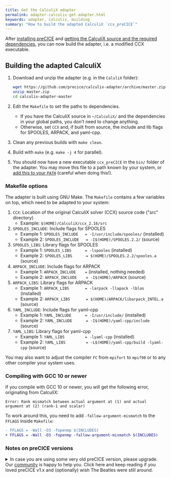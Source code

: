 ```yaml
---
title: Get the CalculiX adapter
permalink: adapter-calculix-get-adapter.html
keywords: adapter, calculix, building
summary: "How to build the adapted CalculiX `ccx_preCICE`"
---
```


After [installing preCICE](installation-overview.html) and [getting the CalculiX source and the required dependencies](adapter-calculix-get-calculix.html), you can now build the adapter, i.e. a modified CCX executable.

## Building the adapted CalculiX

1. Download and unzip the adapter (e.g. in the `CaluliX` folder):

    ```bash
    wget https://github.com/precice/calculix-adapter/archive/master.zip 
    unzip master.zip 
    cd calculix-adapter-master
    ```

2. Edit the `Makefile` to set the paths to dependencies.
   - If you have the CalculiX source in `~/CalculiX/` and the dependencies in your global paths, you don't need to change anything.
   - Otherwise, set `CCX` and, if built from source, the include and lib flags for SPOOLES, ARPACK, and yaml-cpp.
3. Clean any previous builds with `make clean`.
4. Build with `make` (e.g. `make -j 4` for parallel).
5. You should now have a new executable `ccx_preCICE` in the `bin/` folder of the adapter. You may move this file to a path known by your system, or [add this to your `PATH`](https://unix.stackexchange.com/a/26059/36693) (careful when doing this!).

### Makefile options

The adapter is built using GNU Make. The `Makefile` contains a few variables on top, which need to be adapted to your system:

 1. `CCX`: Location of the original CalculiX solver (CCX) source code ("src" directory)
    - Example: `$(HOME)/CalculiX/ccx_2.16/src`
 2. `SPOOLES_INCLUDE`: Include flags for SPOOLES
    - Example 1: `SPOOLES_INCLUDE   = -I/usr/include/spooles/` (installed)
    - Example 2: `SPOOLES_INCLUDE   = -I$(HOME)/SPOOLES.2.2/` (source)
 3. `SPOOLES_LIBS`: Library flags for SPOOLES
    - Example 1: `SPOOLES_LIBS      = -lspooles` (installed)
    - Example 2: `SPOOLES_LIBS      = $(HOME)/SPOOLES.2.2/spooles.a` (source)
 4. `ARPACK_INCLUDE`: Include flags for ARPACK
    - Example 1: `ARPACK_INCLUDE    =` (installed, nothing needed)
    - Example 2: `ARPACK_INCLUDE    = -I$(HOME)/ARPACK` (source)
 5. `ARPACK_LIBS`: Library flags for ARPACK
    - Example 1: `ARPACK_LIBS       = -larpack -llapack -lblas` (installed)
    - Example 2: `ARPACK_LIBS       = $(HOME)/ARPACK/libarpack_INTEL.a` (source)
 6. `YAML_INCLUDE`: Include flags for yaml-cpp
    - Example 1: `YAML_INCLUDE      = -I/usr/include/` (installed)
    - Example 2: `YAML_INCLUDE      = -I$(HOME)/yaml-cpp/include` (source)
 7. `YAML_LIBS`: Library flags for yaml-cpp
    - Example 1: `YAML_LIBS         = -lyaml-cpp` (installed)
    - Example 2: `YAML_LIBS         = -L$(HOME)/yaml-cpp/build -lyaml-cpp` (source)

You may also want to adjust the compiler `FC` from `mpifort` to `mpif90` or to any other compiler your system uses.

### Compiling with GCC 10 or newer

If you compile with GCC 10 or newer, you will get the following error, originating from CalculiX:

```text
Error: Rank mismatch between actual argument at (1) and actual argument at (2) (rank-1 and scalar)
```

To work around this, you need to add `-fallow-argument-mismatch` to the `FFLAGS` inside `Makefile`:

```diff
- FFLAGS = -Wall -O3 -fopenmp $(INCLUDES)
+ FFLAGS = -Wall -O3 -fopenmp -fallow-argument-mismatch $(INCLUDES)
```

### Notes on preCICE versions

<details markdown="1"><summary>In case you are using some very old preCICE version, please upgrade. Our <a href="https://precice.discourse.group/" title="preCICE forum">community</a> is happy to help you. Click here and keep reading if you loved preCICE v1.x and (optionally) wish The Beatles were still around.</summary>

1. This adapter expects the preCICE C bindings in `[prefix]/include/precice/SolverInterfaceC.h` and gets this path from pkg-config. In other words, this assumes that preCICE (at least v1.4.0) has been built & installed with CMake (e.g. using a Debian package). In case you want to keep using preCICE built with SCons, see the changes invoked by [Pull Request #14](https://github.com/precice/calculix-adapter/pull/14).
2. Starting from preCICE v1.2.0, the name (and the respective paths) of the language "adapters" have changed to language "bindings". This affects the line `#include "precice/bindings/c/SolverInterfaceC.h"` in `calculix-adapter/adapter/PreciceInterface.c`. To compile with older preCICE versions, change `bindings` to `adapters`.

</details>
